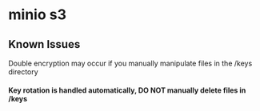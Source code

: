 # minio s3

## Known Issues
Double encryption may occur if you manually manipulate files in the /keys directory

#### Key rotation is handled automatically, DO NOT manually delete files in /keys
